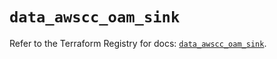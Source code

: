 # `data_awscc_oam_sink`

Refer to the Terraform Registry for docs: [`data_awscc_oam_sink`](https://registry.terraform.io/providers/hashicorp/awscc/0.70.0/docs/data-sources/oam_sink).
